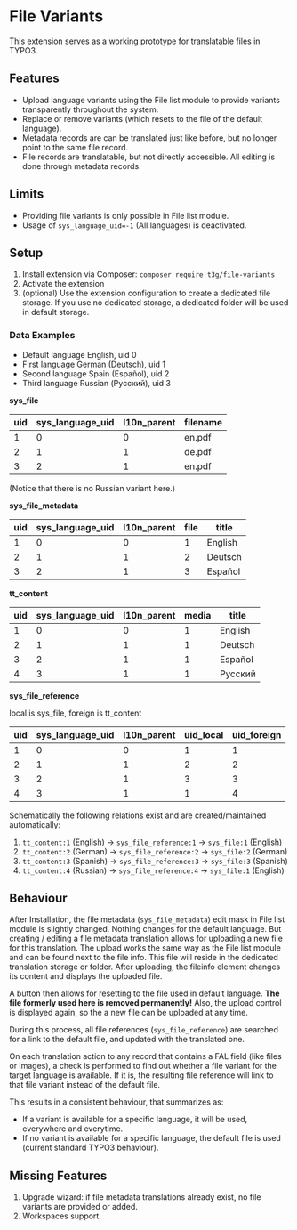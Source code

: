 # File Variants

This extension serves as a working prototype for translatable files in TYPO3.

## Features

- Upload language variants using the File list module to provide variants
transparently throughout the system.
- Replace or remove variants (which resets to the file of the default
language).
- Metadata records are can be translated just like before, but no longer point
to the same file record.
- File records are translatable, but not directly accessible. All editing is
done through metadata records.

## Limits

- Providing file variants is only possible in File list module.
- Usage of `sys_language_uid=-1` (All languages) is deactivated.

## Setup

1. Install extension via Composer: `composer require t3g/file-variants`
2. Activate the extension
3. (optional) Use the extension configuration to create a dedicated file
storage. If you use no dedicated storage, a dedicated folder will be used in
default storage.

### Data Examples

- Default language English, uid 0
- First language German (Deutsch), uid 1
- Second language Spain (Español), uid 2
- Third language Russian (Русский), uid 3

**sys_file**

| uid | sys_language_uid | l10n_parent | filename |
|-----|------------------|-------------|----------|
|  1  | 0                | 0           | en.pdf   |
|  2  | 1                | 1           | de.pdf   |
|  3  | 2                | 1           | en.pdf   |

(Notice that there is no Russian variant here.)

**sys_file_metadata**

| uid | sys_language_uid | l10n_parent | file | title   |
|-----|------------------|-------------|------|---------|
|  1  | 0                | 0           | 1    | English |
|  2  | 1                | 1           | 2    | Deutsch |
|  3  | 2                | 1           | 3    | Español |

**tt_content**

| uid | sys_language_uid | l10n_parent | media | title   |
|-----|------------------|-------------|-------|---------|
|  1  | 0                | 0           | 1     | English |
|  2  | 1                | 1           | 1     | Deutsch |
|  3  | 2                | 1           | 1     | Español |
|  4  | 3                | 1           | 1     | Русский |

**sys_file_reference**

local is sys_file, foreign is tt_content

| uid | sys_language_uid | l10n_parent | uid_local | uid_foreign |
|-----|------------------|-------------|-----------|-------------|
|  1  | 0                | 0           | 1         | 1           |
|  2  | 1                | 1           | 2         | 2           |
|  3  | 2                | 1           | 3         | 3           |
|  4  | 3                | 1           | 1         | 4           |

Schematically the following relations exist and are created/maintained
automatically:

1. `tt_content:1` (English) -> `sys_file_reference:1` -> `sys_file:1` (English)
2. `tt_content:2` (German) -> `sys_file_reference:2` -> `sys_file:2` (German)
3. `tt_content:3` (Spanish) -> `sys_file_reference:3` -> `sys_file:3` (Spanish)
4. `tt_content:4` (Russian) -> `sys_file_reference:4` -> `sys_file:1` (English)

## Behaviour

After Installation, the file metadata (`sys_file_metadata`) edit mask in File
list module is slightly changed. Nothing changes for the default language. But
creating / editing a file metadata translation allows for uploading a new file
for this translation. The upload works the same way as the File list module and
can be found next to the file info. This file will reside in the dedicated
translation storage or folder. After uploading, the fileinfo element changes
its content and displays the uploaded file.

A button then allows for resetting to the file used in default language.
**The file formerly used here is removed permanently!**
Also, the upload control is displayed again, so the a new file can be uploaded
at any time.

During this process, all file references (`sys_file_reference`) are searched
for a link to the default file, and updated with the translated one.

On each translation action to any record that contains a FAL field (like files
or images), a check is performed to find out whether a file variant for the
target language is available. If it is, the resulting file reference will link
to that file variant instead of the default file.

This results in a consistent behaviour, that summarizes as:

- If a variant is available for a specific language, it will be used,
everywhere and everytime.
- If no variant is available for a specific language, the default file is used
(current standard TYPO3 behaviour).

## Missing Features

1. Upgrade wizard: if file metadata translations already exist, no file
variants are provided or added.
2. Workspaces support.
